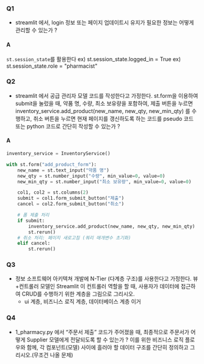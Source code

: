 ### Q1
- streamlit 에서, login 정보 또는 페이지 업데이트시 유지가 필요한 정보는 어떻게 관리할 수 있는가 ?
#### A
`st.session_state`를 활용한다 
ex) st.session_state.logged_in = True
ex) st.session_state.role = "pharmacist"
### Q2
- streamlit 에서 공급 관리자 모델 코드를 작성한다고 가정한다. st.form을 이용하여 submit을 눌렀을 때, 약품 명, 수량, 최소 보유량을 포함하여, 제출 버튼을 누르면 inventory_service.add_product(new_name, new_qty, new_min_qty) 를 수행하고, 취소 버튼을 누르면 현재 페이지를 갱신하도록 하는 코드를 pseudo 코드 또는 python 코드로 간단히 작성할 수 있는가 ?
#### A
```python
inventory_service = InventoryService()

with st.form("add_product_form"):
    new_name = st.text_input("약품 명")
    new_qty = st.number_input("수량", min_value=0, value=0)
    new_min_qty = st.number_input("최소 보유량", min_value=0, value=0)

    col1, col2 = st.columns(2)
    submit = col1.form_submit_button("제출")
    cancel = col2.form_submit_button("취소")

	# 폼 제출 처리
	if submit:
	    inventory_service.add_product(new_name, new_qty, new_min_qty)
		st.rerun()
	# 취소 처리: 페이지 새로고침 (쿼리 매개변수 초기화)
	elif cancel:
	    st.rerun()
```

### Q3
- 정보 소프트웨어 아키텍쳐 개발에 N-Tier (다계층 구조)를 사용한다고 가정한다. 뷰+컨트롤러 모델인 Streamlit 이 컨트롤러 역할을 할 때, 사용자가 데이터에 접근하여 CRUD를 수행하기 위한 계층을 그림으로 그리시오.
	- ui 계층, 비즈니스 로직 계층, 데이터베이스 계층 이거

### Q4
- 1_pharmacy.py 에서 “주문서 제출” 코드가 주어졌을 때, 최종적으로 주문서가 어떻게 Supplier 모델에게 전달되도록 할 수 있는가 ? 이를 위한 비즈니스 로직 플로우와 함께, 각 컴포넌트(모델) 사이에 흘러야 할 데이터 구조를 간단히 정의하고 그리시오.(무조건 나올 문제)

